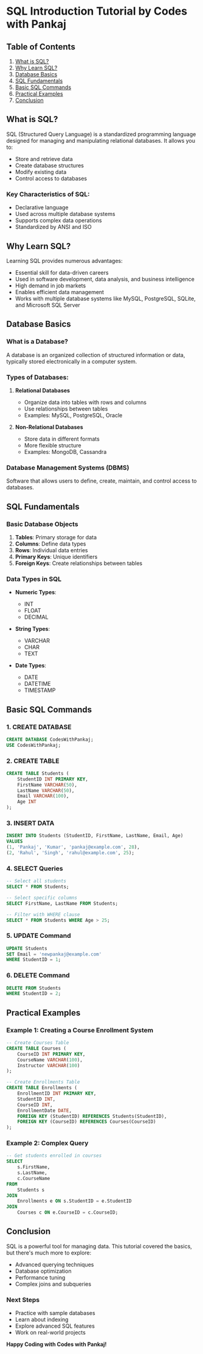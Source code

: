 # SQL Introduction Tutorial by Codes with Pankaj

## Table of Contents
1. [What is SQL?](#what-is-sql)
2. [Why Learn SQL?](#why-learn-sql)
3. [Database Basics](#database-basics)
4. [SQL Fundamentals](#sql-fundamentals)
5. [Basic SQL Commands](#basic-sql-commands)
6. [Practical Examples](#practical-examples)
7. [Conclusion](#conclusion)

## What is SQL?

SQL (Structured Query Language) is a standardized programming language designed for managing and manipulating relational databases. It allows you to:
- Store and retrieve data
- Create database structures
- Modify existing data
- Control access to databases

### Key Characteristics of SQL:
- Declarative language
- Used across multiple database systems
- Supports complex data operations
- Standardized by ANSI and ISO

## Why Learn SQL?

Learning SQL provides numerous advantages:
- Essential skill for data-driven careers
- Used in software development, data analysis, and business intelligence
- High demand in job markets
- Enables efficient data management
- Works with multiple database systems like MySQL, PostgreSQL, SQLite, and Microsoft SQL Server

## Database Basics

### What is a Database?
A database is an organized collection of structured information or data, typically stored electronically in a computer system.

### Types of Databases:
1. **Relational Databases**
   - Organize data into tables with rows and columns
   - Use relationships between tables
   - Examples: MySQL, PostgreSQL, Oracle

2. **Non-Relational Databases**
   - Store data in different formats
   - More flexible structure
   - Examples: MongoDB, Cassandra

### Database Management Systems (DBMS)
Software that allows users to define, create, maintain, and control access to databases.

## SQL Fundamentals

### Basic Database Objects
1. **Tables**: Primary storage for data
2. **Columns**: Define data types
3. **Rows**: Individual data entries
4. **Primary Keys**: Unique identifiers
5. **Foreign Keys**: Create relationships between tables

### Data Types in SQL
- **Numeric Types**: 
  - INT
  - FLOAT
  - DECIMAL

- **String Types**:
  - VARCHAR
  - CHAR
  - TEXT

- **Date Types**:
  - DATE
  - DATETIME
  - TIMESTAMP

## Basic SQL Commands

### 1. CREATE DATABASE
```sql
CREATE DATABASE CodesWithPankaj;
USE CodesWithPankaj;
```

### 2. CREATE TABLE
```sql
CREATE TABLE Students (
    StudentID INT PRIMARY KEY,
    FirstName VARCHAR(50),
    LastName VARCHAR(50),
    Email VARCHAR(100),
    Age INT
);
```

### 3. INSERT DATA
```sql
INSERT INTO Students (StudentID, FirstName, LastName, Email, Age)
VALUES 
(1, 'Pankaj', 'Kumar', 'pankaj@example.com', 28),
(2, 'Rahul', 'Singh', 'rahul@example.com', 25);
```

### 4. SELECT Queries
```sql
-- Select all students
SELECT * FROM Students;

-- Select specific columns
SELECT FirstName, LastName FROM Students;

-- Filter with WHERE clause
SELECT * FROM Students WHERE Age > 25;
```

### 5. UPDATE Command
```sql
UPDATE Students
SET Email = 'newpankaj@example.com'
WHERE StudentID = 1;
```

### 6. DELETE Command
```sql
DELETE FROM Students
WHERE StudentID = 2;
```

## Practical Examples

### Example 1: Creating a Course Enrollment System
```sql
-- Create Courses Table
CREATE TABLE Courses (
    CourseID INT PRIMARY KEY,
    CourseName VARCHAR(100),
    Instructor VARCHAR(100)
);

-- Create Enrollments Table
CREATE TABLE Enrollments (
    EnrollmentID INT PRIMARY KEY,
    StudentID INT,
    CourseID INT,
    EnrollmentDate DATE,
    FOREIGN KEY (StudentID) REFERENCES Students(StudentID),
    FOREIGN KEY (CourseID) REFERENCES Courses(CourseID)
);
```

### Example 2: Complex Query
```sql
-- Get students enrolled in courses
SELECT 
    s.FirstName, 
    s.LastName, 
    c.CourseName
FROM 
    Students s
JOIN 
    Enrollments e ON s.StudentID = e.StudentID
JOIN 
    Courses c ON e.CourseID = c.CourseID;
```

## Conclusion

SQL is a powerful tool for managing data. This tutorial covered the basics, but there's much more to explore:
- Advanced querying techniques
- Database optimization
- Performance tuning
- Complex joins and subqueries

### Next Steps
- Practice with sample databases
- Learn about indexing
- Explore advanced SQL features
- Work on real-world projects

**Happy Coding with Codes with Pankaj!**